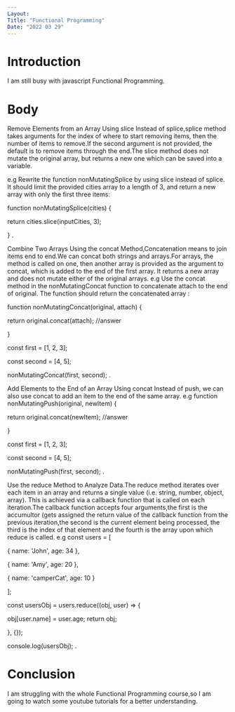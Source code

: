 ```yaml
---
Layout:
Title: "Functional Programming"
Date: "2022 03 29"
---
```


# Introduction
I am still busy with javascript Functional Programming.

# Body
Remove Elements from an Array Using slice Instead of splice,splice method takes arguments for the index of where to start removing items, then the number of items to remove.If the second argument is not provided, the default is to remove items through the end.The slice method does not mutate the original array, but returns a new one which can be saved into a variable.

e.g Rewrite the function nonMutatingSplice by using slice instead of splice. It should limit the provided cities array to a length of 3, and return a new array with only the first three items:

function nonMutatingSplice(cities) {

 return cities.slice(inputCities, 3);
 
} .

Combine Two Arrays Using the concat Method,Concatenation means to join items end to end.We can concat both strings and arrays.For arrays, the method is called on one, then another array is provided as the argument to concat, which is added to the end of the first array. It returns a new array and does not mutate either of the original arrays.
e.g Use the concat method in the nonMutatingConcat function to concatenate attach to the end of original. The function should return the concatenated array :

function nonMutatingConcat(original, attach) {

return original.concat(attach); //answer

}

const first = [1, 2, 3];

const second = [4, 5];

nonMutatingConcat(first, second); .

Add Elements to the End of an Array Using concat Instead of push, we can also use concat to add an item to the end of the same array.
e.g
 function nonMutatingPush(original, newItem) {

  return original.concat(newItem); //answer

}

const first = [1, 2, 3];

const second = [4, 5];

nonMutatingPush(first, second); .

Use the reduce Method to Analyze Data.The reduce method iterates over each item in an array and returns a single value (i.e. string, number, object, array). This is achieved via a callback function that is called on each iteration.The callback function accepts four arguments,the first is the accumultor (gets assigned the return value of the callback function from the previous iteration,the second is the current element being processed, the third is the index of that element and the fourth is the array upon which reduce is called.
 e.g  const users = [
 
  { name: 'John', age: 34 },
  
  { name: 'Amy', age: 20 },
  
  { name: 'camperCat', age: 10 }
  
];

const usersObj = users.reduce((obj, user) => {

  obj[user.name] = user.age;
  return obj;
  
}, {});

console.log(usersObj); .

# Conclusion
I am struggling with the whole Functional Programming course,so I am going to watch some youtube tutorials for a better understanding.